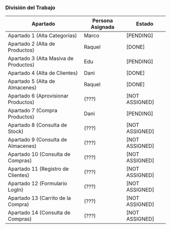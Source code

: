### División del Trabajo

| Apartado                               | Persona Asignada | Estado         |
|----------------------------------------|------------------|----------------|
| Apartado 1  (Alta Categorías)          | Marco            | [PENDING]      |
| Apartado 2  (Alta de Productos)        | Raquel           | [DONE]         |
| Apartado 3  (Alta Masiva de Productos) | Edu              | [PENDING]      |
| Apartado 4  (Alta de Clientes)         | Dani             | [DONE]         |
| Apartado 5  (Alta de Almacenes)        | Raquel           | [DONE]         |
| Apartado 6  (Aprovisionar Productos)   | (???)            | [NOT ASSIGNED] |
| Apartado 7  (Compra Productos)         | Dani             | [PENDING]      |
| Apartado 8  (Consulta de Stock)        | (???)            | [NOT ASSIGNED] |
| Apartado 9  (Consulta de Almacenes)    | (???)            | [NOT ASSIGNED] |
| Apartado 10 (Consulta de Compras)      | (???)            | [NOT ASSIGNED] |
| Apartado 11 (Registro de Clientes)     | (???)            | [NOT ASSIGNED] |
| Apartado 12 (Formulario LogIn)         | (???)            | [NOT ASSIGNED] |
| Apartado 13 (Carrito de la Compra)     | (???)            | [NOT ASSIGNED] |
| Apartado 14 (Consulta de Compras)      | (???)            | [NOT ASSIGNED] |
